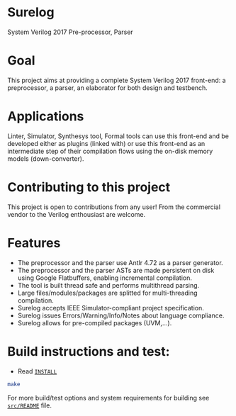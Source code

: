 # Surelog
System Verilog 2017 Pre-processor, Parser 

# Goal
This project aims at providing a complete System Verilog 2017 front-end: a preprocessor, a parser, an elaborator for both design and testbench. 

# Applications

Linter, Simulator, Synthesys tool, Formal tools can use this front-end and be developed either as plugins (linked with) or use this front-end as an intermediate step of their compilation flows using the on-disk memory models (down-converter).

# Contributing to this project

This project is open to contributions from any user! From the commercial vendor to the Verilog enthousiast are welcome.

# Features

 * The preprocessor and the parser use Antlr 4.72 as a parser generator.
 * The preprocessor and the parser ASTs are made persistent on disk using Google Flatbuffers, enabling incremental compilation.
 * The tool is built thread safe and performs multithread parsing.
 * Large files/modules/packages are splitted for multi-threading compilation.
 * Surelog accepts IEEE Simulator-compliant project specification.
 * Surelog issues Errors/Warning/Info/Notes about language compliance.
 * Surelog allows for pre-compiled packages (UVM,...).

# Build instructions and test: 

 * Read [`INSTALL`](INSTALL.md)

```bash
make
```

For more build/test options and system requirements for building see
[`src/README`](./src/README.md) file.




